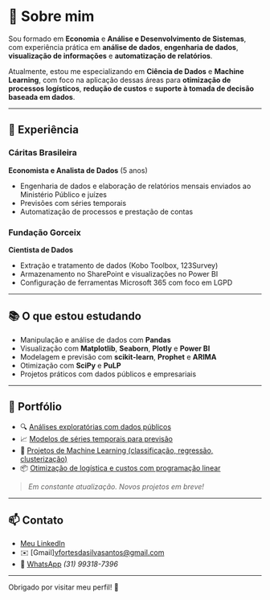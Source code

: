 # 👋 Sobre mim

Sou formado em **Economia** e **Análise e Desenvolvimento de Sistemas**, com experiência prática em **análise de dados**, **engenharia de dados**, **visualização de informações** e **automatização de relatórios**.

Atualmente, estou me especializando em **Ciência de Dados** e **Machine Learning**, com foco na aplicação dessas áreas para **otimização de processos logísticos**, **redução de custos** e **suporte à tomada de decisão baseada em dados**.

---

## 💼 Experiência

### Cáritas Brasileira  
**Economista e Analista de Dados** (5 anos)  
- Engenharia de dados e elaboração de relatórios mensais enviados ao Ministério Público e juízes  
- Previsões com séries temporais  
- Automatização de processos e prestação de contas  

### Fundação Gorceix  
**Cientista de Dados**  
- Extração e tratamento de dados (Kobo Toolbox, 123Survey)  
- Armazenamento no SharePoint e visualizações no Power BI  
- Configuração de ferramentas Microsoft 365 com foco em LGPD  

---

## 📚 O que estou estudando

- Manipulação e análise de dados com **Pandas**
- Visualização com **Matplotlib**, **Seaborn**, **Plotly** e **Power BI**
- Modelagem e previsão com **scikit-learn**, **Prophet** e **ARIMA**
- Otimização com **SciPy** e **PuLP**
- Projetos práticos com dados públicos e empresariais

---

## 📂 Portfólio

- 🔍 [Análises exploratórias com dados públicos](#)  
- 📈 [Modelos de séries temporais para previsão](#)  
- 🤖 [Projetos de Machine Learning (classificação, regressão, clusterização)](#)  
- 📦 [Otimização de logística e custos com programação linear](#)

> *Em constante atualização. Novos projetos em breve!*

---

## 📫 Contato

- [Meu LinkedIn](https://www.linkedin.com/in/viniciusfss/)  
- ✉️ [Gmail]vfortesdasilvasantos@gmail.com  
- 📱 [WhatsApp](https://wa.me/5531993187396) *(31) 99318-7396*

---

Obrigado por visitar meu perfil! 🚀

